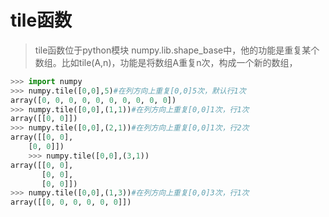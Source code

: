 # tile函数
> tile函数位于python模块 numpy.lib.shape_base中，他的功能是重复某个数组。比如tile(A,n)，功能是将数组A重复n次，构成一个新的数组，

```python
>>> import numpy  
>>> numpy.tile([0,0],5)#在列方向上重复[0,0]5次，默认行1次  
array([0, 0, 0, 0, 0, 0, 0, 0, 0, 0])  
>>> numpy.tile([0,0],(1,1))#在列方向上重复[0,0]1次，行1次  
array([[0, 0]])  
>>> numpy.tile([0,0],(2,1))#在列方向上重复[0,0]1次，行2次  
array([[0, 0],  
    [0, 0]])  
    >>> numpy.tile([0,0],(3,1))  
array([[0, 0],  
       [0, 0],  
       [0, 0]])  
>>> numpy.tile([0,0],(1,3))#在列方向上重复[0,0]3次，行1次  
array([[0, 0, 0, 0, 0, 0]]) 　　　
```
